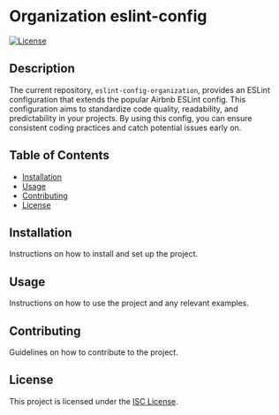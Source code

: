 # Organization eslint-config

[![License](https://img.shields.io/badge/license-ISC-blue.svg)](https://opensource.org/licenses/ISC)

## Description

The current repository, `eslint-config-organization`, provides an ESLint configuration that extends the popular Airbnb ESLint config. This configuration aims to standardize code quality, readability, and predictability in your projects. By using this config, you can ensure consistent coding practices and catch potential issues early on.

## Table of Contents

- [Installation](#installation)
- [Usage](#usage)
- [Contributing](#contributing)
- [License](#license)

## Installation

Instructions on how to install and set up the project.

## Usage

Instructions on how to use the project and any relevant examples.

## Contributing

Guidelines on how to contribute to the project.

## License

This project is licensed under the [ISC License](https://opensource.org/licenses/ISC).
